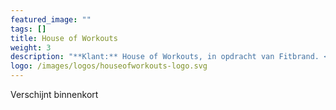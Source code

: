 ```yaml
---
featured_image: ""
tags: []
title: House of Workouts
weight: 3
description: "**Klant:** House of Workouts, in opdracht van Fitbrand. <br> **Werkzaamheden:** Design en Front-end ondersteuning<br> **Periode:** Zomer 2017"
logo: /images/logos/houseofworkouts-logo.svg
---
```


<div class="layout  p3-lr m6-b">
  <div class="w-large center">
    Verschijnt binnenkort 
  </div>
</div>